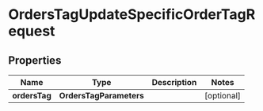 

# OrdersTagUpdateSpecificOrderTagRequest


## Properties

| Name | Type | Description | Notes |
|------------ | ------------- | ------------- | -------------|
|**ordersTag** | **OrdersTagParameters** |  |  [optional] |



